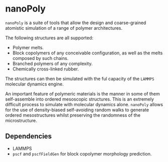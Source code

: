 # nanoPoly

`nanoPoly` is a suite of tools that allow the design and coarse-grained atomistic simulation of a range of polymer architectures. 


The following structures are all supported:
* Polymer melts.
* Block copolymers of any conceivable configuration, as well as the melts composed by such chains.
* Branched polymers of any complexity.
* Chemically cross-linked rubber.

The structures can then be simulated with the ful capacity of the `LAMMPS` molecular dynamics engine.

An important feature of polymeric materials is the manner in some of them self-assemble into ordered mesoscopic structures. This is an extremely difficult process to simulate with molecular dynamics alone. `nanoPoly` allows for the use of density-biased self-avoiding random walks to generate ordered mesostructures whilst preserving the randomness of the microstructure.

## Dependencies
* LAMMPS
* `pscf` and `pscfFieldGen` for block copolymer morphology prediction.
